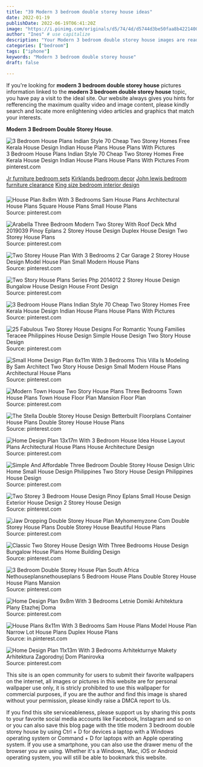 ```yaml
---
title: "39 Modern 3 bedroom double storey house ideas"
date: 2022-01-19
publishDate: 2022-06-19T06:41:20Z
image: "https://i.pinimg.com/originals/d5/74/4d/d5744d3be50faa8b42214000b79c6097.jpg"
author: "Ines" # use capitalize
description: "Your Modern 3 bedroom double storey house images are ready in this website. Modern 3 bedroom double storey house are a topic that is being searched for and liked by netizens today. You can Download the Modern 3 bedroom double storey house files here. Find and Download all royalty-free images."
categories: ["bedroom"]
tags: ["iphone"]
keywords: "Modern 3 bedroom double storey house"
draft: false

---
```


If you're looking for **modern 3 bedroom double storey house** pictures information linked to the **modern 3 bedroom double storey house** topic, you have pay a visit to the ideal  site.  Our website always  gives you  hints  for refferencing  the maximum  quality video and image  content, please kindly search and locate more enlightening video articles and graphics  that match your interests.

**Modern 3 Bedroom Double Storey House**. 

![3 Bedroom House Plans Indian Style 70 Cheap Two Storey Homes Free Kerala House Design Indian House Plans House Plans With Pictures](https://i.pinimg.com/originals/49/1d/5e/491d5e2a8633fd7d929ce31374c04382.jpg "3 Bedroom House Plans Indian Style 70 Cheap Two Storey Homes Free Kerala House Design Indian House Plans House Plans With Pictures")
3 Bedroom House Plans Indian Style 70 Cheap Two Storey Homes Free Kerala House Design Indian House Plans House Plans With Pictures From pinterest.com

[Jr furniture bedroom sets](/jr-furniture-bedroom-sets/)
[Kirklands bedroom decor](/kirklands-bedroom-decor/)
[John lewis bedroom furniture clearance](/john-lewis-bedroom-furniture-clearance/)
[King size bedroom interior design](/king-size-bedroom-interior-design/)



### 

 


![House Plan 8x8m With 3 Bedrooms Sam House Plans Architectural House Plans Square House Plans Small House Plans](https://i.pinimg.com/originals/34/d1/d1/34d1d1a211a1a75bc3ac4257b88e94ec.jpg "House Plan 8x8m With 3 Bedrooms Sam House Plans Architectural House Plans Square House Plans Small House Plans")
Source: pinterest.com

 

![Arabella Three Bedroom Modern Two Storey With Roof Deck Mhd 2019039 Pinoy Eplans 2 Storey House Design Duplex House Design Two Storey House Plans](https://i.pinimg.com/736x/03/9f/ef/039fef9a0d41915538c30f953deb68ac.jpg "Arabella Three Bedroom Modern Two Storey With Roof Deck Mhd 2019039 Pinoy Eplans 2 Storey House Design Duplex House Design Two Storey House Plans")
Source: pinterest.com

 

![Two Storey House Plan With 3 Bedrooms 2 Car Garage 2 Storey House Design Model House Plan Small Modern House Plans](https://i.pinimg.com/736x/00/8e/4f/008e4f91336340ac10d7920d6d6601d0.jpg "Two Storey House Plan With 3 Bedrooms 2 Car Garage 2 Storey House Design Model House Plan Small Modern House Plans")
Source: pinterest.com

 

![Two Story House Plans Series Php 2014012 2 Storey House Design Bungalow House Design House Front Design](https://i.pinimg.com/originals/54/1b/b7/541bb7685ce052a7d4cfb3268a4bc7c7.jpg "Two Story House Plans Series Php 2014012 2 Storey House Design Bungalow House Design House Front Design")
Source: pinterest.com

 

![3 Bedroom House Plans Indian Style 70 Cheap Two Storey Homes Free Kerala House Design Indian House Plans House Plans With Pictures](https://i.pinimg.com/originals/49/1d/5e/491d5e2a8633fd7d929ce31374c04382.jpg "3 Bedroom House Plans Indian Style 70 Cheap Two Storey Homes Free Kerala House Design Indian House Plans House Plans With Pictures")
Source: pinterest.com

 

![25 Fabulous Two Storey House Designs For Romantic Young Families Teracee Philippines House Design Simple House Design Two Story House Design](https://i.pinimg.com/736x/73/2d/dc/732ddc7edb71e7f32f795e0bdcc58591.jpg "25 Fabulous Two Storey House Designs For Romantic Young Families Teracee Philippines House Design Simple House Design Two Story House Design")
Source: pinterest.com

 

![Small Home Design Plan 6x11m With 3 Bedrooms This Villa Is Modeling By Sam Architect Two Story House Design Small Modern House Plans Architectural House Plans](https://i.pinimg.com/564x/e2/d8/21/e2d8214ad83a3d619bebecf2e0f19588.jpg "Small Home Design Plan 6x11m With 3 Bedrooms This Villa Is Modeling By Sam Architect Two Story House Design Small Modern House Plans Architectural House Plans")
Source: pinterest.com

 

![Modern Town House Two Story House Plans Three Bedrooms Town House Plans Town House Floor Plan Mansion Floor Plan](https://i.pinimg.com/originals/c0/f3/d3/c0f3d3650ffba5aa06d7906a9f962bc5.jpg "Modern Town House Two Story House Plans Three Bedrooms Town House Plans Town House Floor Plan Mansion Floor Plan")
Source: pinterest.com

 

![The Stella Double Storey House Design Betterbuilt Floorplans Container House Plans Double Storey House House Plans](https://i.pinimg.com/originals/4f/46/bf/4f46bf4396718e69cf4d545c23059ca2.jpg "The Stella Double Storey House Design Betterbuilt Floorplans Container House Plans Double Storey House House Plans")
Source: pinterest.com

 

![Home Design Plan 13x17m With 3 Bedroom House Idea House Layout Plans Architectural House Plans House Architecture Design](https://i.pinimg.com/originals/4b/4a/e4/4b4ae4c21a5626237e5fa63ecfc0aed8.jpg "Home Design Plan 13x17m With 3 Bedroom House Idea House Layout Plans Architectural House Plans House Architecture Design")
Source: pinterest.com

 

![Simple And Affordable Three Bedroom Double Storey House Design Ulric Home Small House Design Philippines Two Story House Design Philippines House Design](https://i.pinimg.com/736x/0f/db/31/0fdb31b7fa7aaacae66b00a4a3428519.jpg "Simple And Affordable Three Bedroom Double Storey House Design Ulric Home Small House Design Philippines Two Story House Design Philippines House Design")
Source: pinterest.com

 

![Two Storey 3 Bedroom House Design Pinoy Eplans Small House Design Exterior House Design 2 Storey House Design](https://i.pinimg.com/736x/33/8f/e1/338fe1587c6b9a9b0efdec3f12a3c79f.jpg "Two Storey 3 Bedroom House Design Pinoy Eplans Small House Design Exterior House Design 2 Storey House Design")
Source: pinterest.com

 

![Jaw Dropping Double Storey House Plan Myhomemyzone Com Double Storey House Plans Double Storey House Beautiful House Plans](https://i.pinimg.com/originals/00/7e/0d/007e0db0486e0e63a33824cf8d6c3fc1.png "Jaw Dropping Double Storey House Plan Myhomemyzone Com Double Storey House Plans Double Storey House Beautiful House Plans")
Source: pinterest.com

 

![Classic Two Storey House Design With Three Bedrooms House Design Bungalow House Plans Home Building Design](https://i.pinimg.com/736x/cb/c1/d4/cbc1d4f44595c9ca9ed4e80cee2ffcff.jpg "Classic Two Storey House Design With Three Bedrooms House Design Bungalow House Plans Home Building Design")
Source: pinterest.com

 

![3 Bedroom Double Storey House Plan South Africa Nethouseplansnethouseplans 5 Bedroom House Plans Double Storey House House Plans Mansion](https://i.pinimg.com/564x/f6/48/33/f64833b68b802ea02e9d1b38abb1c853.jpg "3 Bedroom Double Storey House Plan South Africa Nethouseplansnethouseplans 5 Bedroom House Plans Double Storey House House Plans Mansion")
Source: pinterest.com

 

![Home Design Plan 9x8m With 3 Bedrooms Letnie Domiki Arhitektura Plany Etazhej Doma](https://i.pinimg.com/originals/a8/8f/5a/a88f5aab4c2d9fcc214cbd16c8d05631.jpg "Home Design Plan 9x8m With 3 Bedrooms Letnie Domiki Arhitektura Plany Etazhej Doma")
Source: pinterest.com

 

![House Plans 8x11m With 3 Bedrooms Sam House Plans Model House Plan Narrow Lot House Plans Duplex House Plans](https://i.pinimg.com/originals/c3/8f/ae/c38fae687ba0c7a2d114cd0c65a0dc3e.jpg "House Plans 8x11m With 3 Bedrooms Sam House Plans Model House Plan Narrow Lot House Plans Duplex House Plans")
Source: in.pinterest.com

 

![Home Design Plan 11x13m With 3 Bedrooms Arhitekturnye Makety Arhitektura Zagorodnyj Dom Planirovka](https://i.pinimg.com/originals/d5/74/4d/d5744d3be50faa8b42214000b79c6097.jpg "Home Design Plan 11x13m With 3 Bedrooms Arhitekturnye Makety Arhitektura Zagorodnyj Dom Planirovka")
Source: pinterest.com

 

This site is an open community for users to submit their favorite wallpapers on the internet, all images or pictures in this website are for personal wallpaper use only, it is stricly prohibited to use this wallpaper for commercial purposes, if you are the author and find this image is shared without your permission, please kindly raise a DMCA report to Us.

If you find this site serviceableness, please support us by sharing this posts to your favorite social media accounts like Facebook, Instagram and so on or you can also save this blog page with the title modern 3 bedroom double storey house by using Ctrl + D for devices a laptop with a Windows operating system or Command + D for laptops with an Apple operating system. If you use a smartphone, you can also use the drawer menu of the browser you are using. Whether it's a Windows, Mac, iOS or Android operating system, you will still be able to bookmark this website.
